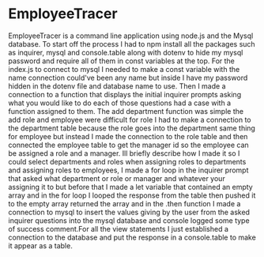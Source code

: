 # EmployeeTracer
EmployeeTracer is a command line application using node.js and the Mysql
database. To start off the process I had to npm install all the packages such as
inquirer, mysql and console.table along with dotenv to hide my mysql password
and require all of them in const variables at the top. For the index.js to
connect to mysql I needed to make a const variable with the name connection
could've been any name but inside I have my password hidden in the dotenv file
and database name to use. Then I made  a connection to a function that displays
the initial inquirer prompts asking what you would like to do each of those
questions had a case with a function assigned to them. The add department
function was simple the add role and employee were difficult for role I had to
make a connection to the department table because the role goes into the
department same thing for employee but instead I made the connection to the role
table and then connected the employee table to get the manager id so the
employee can be assigned a role and a manager. Ill briefly describe how I made
it so I could select departments and roles when assigning roles to departments
and assigning roles to employees, I made a for loop in the inquirer prompt that
asked what department or role or manager and whatever your assigning it to but
before that I made a let variable that contained an empty array and in the for
loop I looped the response from the table then pushed it to the empty array
returned the array and in the .then function I made a connection to mysql to
insert the values giving by the user from the asked inquirer questions into the
mysql database and console logged some type of success comment.For all the view
statements I just established a connection to the database and put the response
in a console.table to make it appear as a table.